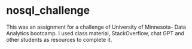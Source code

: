 # nosql_challenge
This was an assignment for a challenge of University of Minnesota- Data Analytics bootcamp. I used class material, StackOverflow, chat GPT and other students as resources to complete it. 
